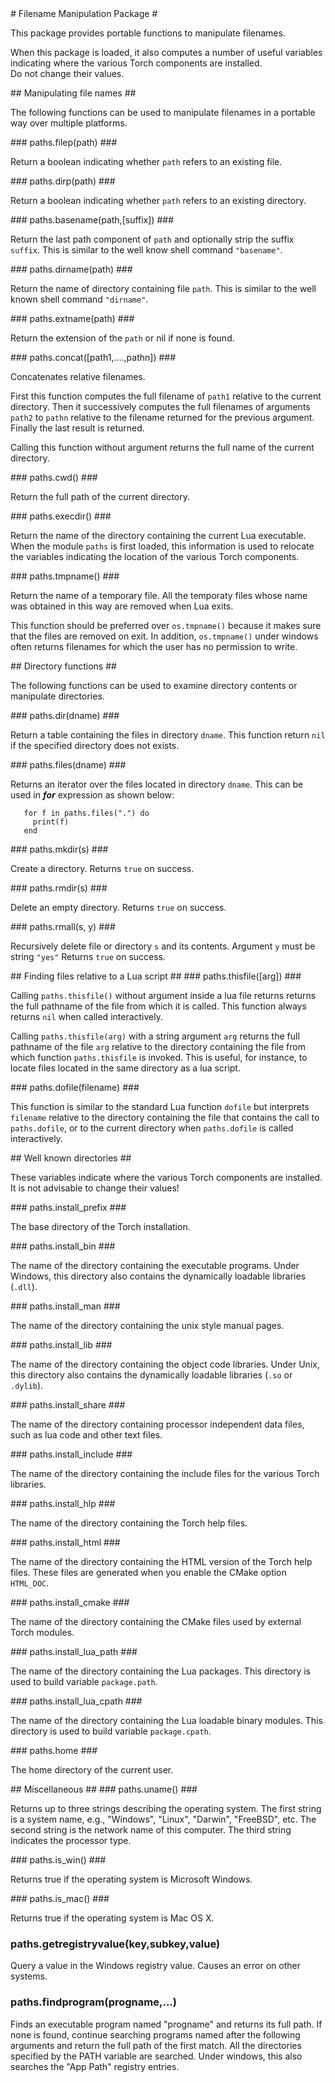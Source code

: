 <a name="paths.dok"/>
# Filename Manipulation Package #

This package provides portable functions to manipulate filenames.

When this package is loaded, it also computes a number of useful 
variables indicating where the various Torch components are installed.  
Do not change their values.


<a name="paths.filenames.dok"/>
## Manipulating file names ##

The following functions can be used
to manipulate filenames in a portable way
over multiple platforms.


<a name="paths.filep"/>
### paths.filep(path) ###

Return a boolean indicating whether `path` 
refers to an existing file.

<a name="paths.dirp"/>
### paths.dirp(path) ###

Return a boolean indicating whether `path` 
refers to an existing directory.

<a name="paths.basename"/>
### paths.basename(path,[suffix]) ###

Return the last path component of `path`
and optionally strip the suffix `suffix`.
This is similar to the well know shell command `"basename"`.

<a name="paths.dirname"/>
### paths.dirname(path) ###

Return the name of directory containing file `path`.
This is similar to the well known shell command `"dirname"`.

<a name="paths.extname"/>
### paths.extname(path) ###

Return the extension of the `path` or nil if none is found.

<a name="paths.concat"/>
### paths.concat([path1,....,pathn]) ###

Concatenates relative filenames.

First this function computes the full filename
of `path1` relative to the current directory.
Then it successively computes the full filenames
of arguments `path2` to `pathn` relative to
the filename returned for the previous argument.
Finally the last result is returned.

Calling this function without argument returns the
full name of the current directory.


<a name="paths.cwd"/>
### paths.cwd() ###

Return the full path of the current directory.


<a name="paths.execdir"/>
### paths.execdir() ###

Return the name of the directory containing the
current Lua executable.
When the module `paths` is first loaded,
this information is used to relocate
the variables indicating 
the location of the various Torch components.


<a name="paths.tmpname"/>
### paths.tmpname() ###

Return the name of a temporary file.
All the temporaty files whose name was obtained in this way
are removed when Lua exits.

This function should be preferred over `os.tmpname()`
because it makes sure that the files are removed on exit.
In addition, `os.tmpname()` under windows often returns filenames
for which the user has no permission to write.




<a name="paths.dirs.dok"/>
## Directory functions ##

The following functions can be used
to examine directory contents or manipulate directories.


<a name="paths.dir"/>
### paths.dir(dname) ###

Return a table containing the files in directory `dname`.
This function return `nil` if the specified directory
does not exists.

<a name="paths.files"/>
### paths.files(dname) ###

Returns an iterator over the files located in directory `dname`.
This can be used in *__for__* expression as shown below:
```
   for f in paths.files(".") do
     print(f)
   end
```

<a name="paths.mkdir"/>
### paths.mkdir(s) ###

Create a directory.
Returns `true` on success.

<a name="paths.rmdir"/>
### paths.rmdir(s) ###

Delete an empty directory.
Returns `true` on success.

<a name="paths.rmall"/>
### paths.rmall(s, y) ###

Recursively delete file or directory `s` and its contents.
Argument `y` must be string `"yes"`
Returns `true` on success.


<a name="paths.findingfiles.dok"/>
## Finding files relative to a Lua script ##

<a name="paths.thisfile"/>
### paths.thisfile([arg]) ###

Calling `paths.thisfile()` without argument 
inside a lua file returns returns the full 
pathname of the file from which it is called. 
This function always returns `nil` when called
interactively.

Calling `paths.thisfile(arg)` with a string argument `arg`
returns the full pathname of the file `arg` relative 
to the directory containing the file from which 
function `paths.thisfile` is invoked. This is useful, 
for instance, to locate files located in the same 
directory as a lua script.


<a name="paths.dofile"/>
### paths.dofile(filename) ###

This function is similar to the standard Lua function `dofile`
but interprets `filename` relative to the directory containing 
the file that contains the call to `paths.dofile`,
or to the current directory when `paths.dofile` is 
called interactively.

<a name="paths.wellknowndirs.dok"/>
## Well known directories ##

These variables indicate where the various Torch components are installed.  
It is not advisable to change their values!


<a name="paths.install_prefix"/>
### paths.install_prefix ###

The base directory of the Torch installation.

<a name="paths.install_bin"/>
### paths.install_bin ###

The name of the directory containing the executable programs.
Under Windows, this directory also contains 
the dynamically loadable libraries (`.dll`).

<a name="paths.install_man"/>
### paths.install_man ###

The name of the directory containing the unix style manual pages.

<a name="paths.install_lib"/>
### paths.install_lib ###

The name of the directory containing the object code libraries.
Under Unix, this directory also contains the dynamically
loadable libraries (`.so` or `.dylib`).

<a name="paths.install_share"/>
### paths.install_share ###

The name of the directory containing processor independent data files,
such as lua code and other text files.

<a name="paths.install_include"/>
### paths.install_include ###

The name of the directory containing the include files
for the various Torch libraries.

<a name="paths.install_hlp"/>
### paths.install_hlp ###

The name of the directory containing the Torch help files.

<a name="paths.install_html"/>
### paths.install_html ###

The name of the directory containing the HTML version
of the Torch help files.  These files are generated
when you enable the CMake option `HTML_DOC`.

<a name="paths.install_cmake"/>
### paths.install_cmake ###

The name of the directory containing the CMake files
used by external Torch modules.

<a name="paths.install_lua_path"/>
### paths.install_lua_path ###

The name of the directory containing the Lua packages.
This directory is used to build variable `package.path`.

<a name="paths.install_lua_cpath"/>
### paths.install_lua_cpath ###

The name of the directory containing the Lua loadable binary modules.
This directory is used to build variable `package.cpath`.

<a name="paths.home"/>
### paths.home ###

The home directory of the current user.


<a name="paths.misc.dok"/>
## Miscellaneous ##


<a name="paths.uname"/>
### paths.uname() ###

Returns up to three strings describing the operating system.
The first string is a system name, e.g., "Windows", "Linux", "Darwin", "FreeBSD", etc.
The second string is the network name of this computer.
The third string indicates the processor type.

<a name="paths.is_win"/>
### paths.is_win() ###

Returns true if the operating system is Microsoft Windows.

<a name="paths.is_mac"/>
### paths.is_mac() ###

Returns true if the operating system is Mac OS X.

### paths.getregistryvalue(key,subkey,value) ###

Query a value in the Windows registry value. 
Causes an error on other systems.

### paths.findprogram(progname,...) ###

Finds an executable program named "progname" and returns its full path.
If none is found, continue searching programs named after the following arguments
and return the full path of the first match.
All the directories specified by the PATH variable are searched.
Under windows, this also searches the "App Path" registry entries.

